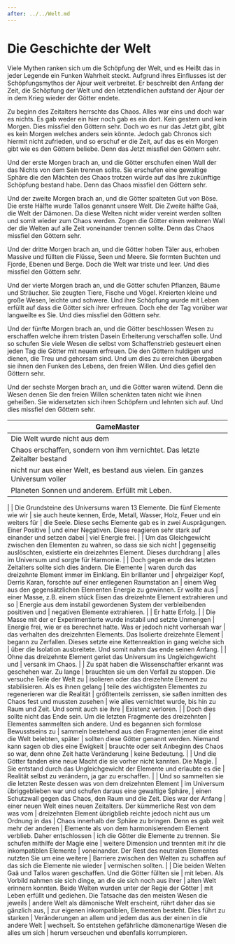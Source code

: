 ```yaml
---
after: ../../Welt.md
---
```


# Die Geschichte der Welt

Viele Mythen ranken sich um die Schöpfung der Welt, und es Heißt das in jeder
Legende ein Funken Wahrheit steckt. Aufgrund ihres Einflusses ist der
Schöpfungsmythos der Ajour weit verbreitet. Er beschreibt den Anfang der Zeit,
die Schöpfung der Welt und den letztendlichen aufstand der Ajour der in dem
Krieg wieder der Götter endete.

Zu beginn des Zeitalters herrschte das Chaos. Alles war eins und doch war es
nichts. Es gab weder ein hier noch gab es ein dort. Kein gestern und kein
Morgen. Dies missfiel den Göttern sehr. Doch wo es nur das Jetzt gibt, gibt es
kein Morgen welches anders sein könnte. Jedoch gab Chronos sich hiermit nicht
zufrieden, und so erschuf er die Zeit, auf das es ein Morgen gibt wie es den
Göttern beliebe. Denn das Jetzt missfiel den Göttern sehr.

Und der erste Morgen brach an, und die Götter erschufen einen Wall der das
Nichts von dem Sein trennen sollte. Sie erschufen eine gewaltige Sphäre die den
Mächten des Chaos trotzen würde auf das Ihre zukünftige Schöpfung bestand habe.
Denn das Chaos missfiel den Göttern sehr.

Und der zweite Morgen brach an, und die Götter spalteten Gut von Böse. Die erste
Hälfte wurde Tallos genannt unsere Welt. Die Zweite hälfte Gaä, die Welt der
Dämonen. Da diese Welten nicht wider vereint werden sollten und somit wieder zum
Chaos werden. Zogen die Götter einen weiteren Wall der die Welten auf alle Zeit
voneinander trennen sollte. Denn das Chaos missfiel den Göttern sehr.

Und der dritte Morgen brach an, und die Götter hoben Täler aus, erhoben Massive
und füllten die Flüsse, Seen und Meere. Sie formten Buchten und Fjorde, Ebenen
und Berge. Doch die Welt war triste und leer. Und dies missfiel den Göttern
sehr.

Und der vierte Morgen brach an, und die Götter schufen Pflanzen, Bäume und
Sträucher. Sie zeugten Tiere, Fische und Vögel. Kreierten kleine und große
Wesen, leichte und schwere. Und ihre Schöpfung wurde mit Leben erfüllt auf dass
die Götter sich ihrer erfreuen. Doch ehe der Tag vorüber war langweilte es Sie.
Und dies missfiel den Göttern sehr.

Und der fünfte Morgen brach an, und die Götter beschlossen Wesen zu erschaffen
welche ihrem tristen Dasein Erheiterung verschaffen solle. Und so schufen Sie
viele Wesen die selbst vom Schaffenstrieb gesteuert einen jeden Tag die Götter
mit neuem erfreuen. Die den Göttern huldigen und dienen, die Treu und gehorsam
sind. Und um dies zu erreichen übergaben sie ihnen den Funken des Lebens, den
freien Willen. Und dies gefiel den Göttern sehr.

Und der sechste Morgen brach an, und die Götter waren wütend. Denn die Wesen
denen Sie den freien Willen schenkten taten nicht wie ihnen geheißen. Sie
widersetzten sich ihren Schöpfern und lehnten sich auf. Und dies missfiel den
Göttern sehr.

| GameMaster
|-------------------------------------------------------------------------------
| Die Welt wurde nicht aus dem
| Chaos erschaffen, sondern von ihm vernichtet. Das letzte Zeitalter bestand 
| nicht nur aus einer Welt, es bestand aus vielen. Ein ganzes Universum voller
| Planeten Sonnen und anderem. Erfüllt mit Leben.
| 
| Die Grundsteine des Universums waren 13 Elemente. Die fünf Elemente wie wir
| sie auch heute kennen, Erde, Metall, Wasser, Holz, Feuer und ein weiters für
| die Seele. Diese sechs Elemente gab es in zwei Ausprägungen. Einer Positive
| und einer Negativen. Diese reagieren sehr stark auf einander und setzen dabei
| viel Energie frei.
| 
| Um das Gleichgewicht zwischen den Elementen zu wahren, so dass sie sich nicht
| gegenseitig auslöschten, existierte ein dreizehntes Element. Dieses durchdrang
| alles im Universum und sorgte für Harmonie.
| 
| Doch gegen ende des letzten Zeitalters sollte sich dies ändern. Die Elemente
| waren durch das dreizehnte Element immer im Einklang. Ein brillanter und
| ehrgeiziger Kopf, Derris Karan, forschte auf einer entlegenen Raumstation an
| einem Weg aus den gegensätzlichen Elementen Energie zu gewinnen. Er wollte aus
| einer Masse, z.B. einem stück Eisen das dreizehnte Element extrahieren und so
| Energie aus dem instabil gewordenen System der verbleibenden positiven und
| negativen Elemente extrahieren.
| 
| Er hatte Erfolg.
| 
| Die Masse mit der er Experimentierte wurde instabil und setzte Unmengen
| Energie frei, wie er es berechnet hatte. Was er jedoch nicht vorhersah war
| das verhalten des dreizehnten Elements. Das Isolierte dreizehnte Element
| begann zu Zerfallen. Dieses setzte eine Kettenreaktion in gang welche sich
| über die Isolation ausbreitete. Und somit nahm das ende seinen Anfang.
| 
| Ohne das dreizehnte Element geriet das Universum ins Ungleichgewicht und
| versank im Chaos.
| 
| Zu spät haben die Wissenschaftler erkannt was geschehen war. Zu lange
| brauchten sie um den Verfall zu stoppen. Die versuche Teile der Welt zu
| isolieren oder das dreizehnte Element zu stabilisieren. Als es ihnen gelang
| teile des wichtigsten  Elementes zu regenerieren war die Realität
| größtenteils zerrissen, sie saßen inmitten des Chaos fest und mussten zusehen
| wie alles vernichtet wurde, bis hin zu Raum und Zeit. Und somit auch sie ihre
| Existenz verloren.
| 
| Doch dies sollte nicht das Ende sein. Um die letzten Fragmente des dreizehnten
| Elementes sammelten sich andere. Und es begannen sich formlose Bewusstseins zu
| sammeln bestehend aus den Fragmenten jener die einst die Welt belebten, später
| sollten diese Götter genannt werden. Niemand kann sagen ob dies eine Ewigkeit
| brauchte oder seit Anbeginn des Chaos so war, denn ohne Zeit hatte Veränderung
| keine Bedeutung.
| 
| Und die Götter fanden eine neue Macht die sie vorher nicht kannten. Die Magie.
| Sie entstand durch das Ungleichgewicht der Elemente und erlaubte es die
| Realität selbst zu verändern, ja gar zu erschaffen.
| 
| Und so sammelten sie die letzten Reste dessen was von dem dreizehnten Element
| im Universum übriggeblieben war und schufen daraus eine gewaltige Sphäre,
| einen Schutzwall gegen das Chaos, den Raum und die Zeit. Dies war der Anfang
| einer neuen Welt eines neuen Zeitalters. Der kümmerliche Rest von dem was vom
| dreizehnten Element übrigblieb reichte jedoch nicht aus um Ordnung in das
| Chaos innerhalb der Sphäre zu bringen. Denn es gab weit mehr der anderen
| Elemente als von dem harmonisierendem Element verblieb. Daher entschlossen 
| ich die Götter die Elemente zu trennen. Sie schufen mithilfe der Magie eine
| weitere Dimension und trennten mit ihr die inkompatiblen Elemente
| voneinander. Der Rest des neutralen Elementes nutzten Sie um eine weitere
| Barriere zwischen den Welten zu schaffen auf das sich die Elemente nie wieder
| vermischen sollten.
| 
| Die beiden Welten Gaä und Tallos waren geschaffen. Und die Götter füllten sie
| mit leben. Als Vorbild nahmen sie sich dinge, an die sie sich noch aus ihrer
| alten Welt erinnern konnten. Beide Welten wurden unter der Regie der Götter
| mit Leben erfüllt und gediehen. Die Tatsache das den meisten Wesen die jeweils
| andere Welt als dämonische Welt erscheint, rührt daher das sie gänzlich aus,
| zur eigenen inkompatiblen, Elementen besteht. Dies führt zu starken
| Veränderungen an allem und jedem das aus der einen in die andere Welt
| wechselt. So entstehen gefährliche dämonenartige Wesen die alles um sich
| herum verseuchen und ebenfalls korrumpieren. 

